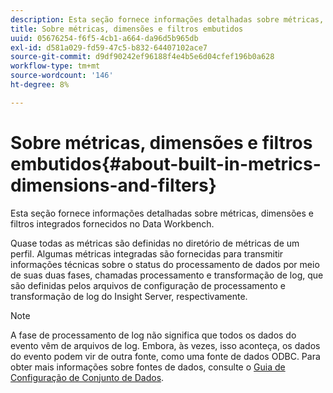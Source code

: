 ```yaml
---
description: Esta seção fornece informações detalhadas sobre métricas, dimensões e filtros integrados fornecidos no Data Workbench.
title: Sobre métricas, dimensões e filtros embutidos
uuid: 05676254-f6f5-4cb1-a664-da96d5b965db
exl-id: d581a029-fd59-47c5-b832-64407102ace7
source-git-commit: d9df90242ef96188f4e4b5e6d04cfef196b0a628
workflow-type: tm+mt
source-wordcount: '146'
ht-degree: 8%

---
```


# Sobre métricas, dimensões e filtros embutidos{#about-built-in-metrics-dimensions-and-filters}

Esta seção fornece informações detalhadas sobre métricas, dimensões e filtros integrados fornecidos no Data Workbench.

Quase todas as métricas são definidas no diretório de métricas de um perfil. Algumas métricas integradas são fornecidas para transmitir informações técnicas sobre o status do processamento de dados por meio de suas duas fases, chamadas processamento e transformação de log, que são definidas pelos arquivos de configuração de processamento e transformação de log do Insight Server, respectivamente.

>[!NOTE]
>
>A fase de processamento de log não significa que todos os dados do evento vêm de arquivos de log. Embora, às vezes, isso aconteça, os dados do evento podem vir de outra fonte, como uma fonte de dados ODBC. Para obter mais informações sobre fontes de dados, consulte o [Guia de Configuração de Conjunto de Dados](https://docs.adobe.com/content/help/en/data-workbench/using/dataset/c-dataset-constr.html).
